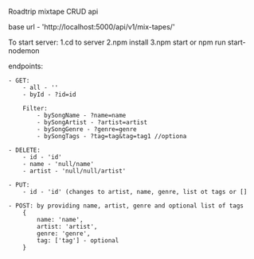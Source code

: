 Roadtrip mixtape CRUD api

base url - 'http://localhost:5000/api/v1/mix-tapes/'

To start server:
    1.cd to server
    2.npm install
    3.npm start or npm run start-nodemon


endpoints: 

    - GET:
        - all - ''
        - byId - ?id=id
            
        Filter: 
            - bySongName - ?name=name
            - bySongArtist - ?artist=artist
            - bySongGenre - ?genre=genre
            - bySongTags - ?tag=tag&tag=tag1 //optiona

    - DELETE:
        - id - 'id'
        - name - 'null/name'
        - artist - 'null/null/artist'

    - PUT:
        - id - 'id' (changes to artist, name, genre, list ot tags or []

    - POST: by providing name, artist, genre and optional list of tags
        {
            name: 'name',
            artist: 'artist',
            genre: 'genre',
            tag: ['tag'] - optional
        }